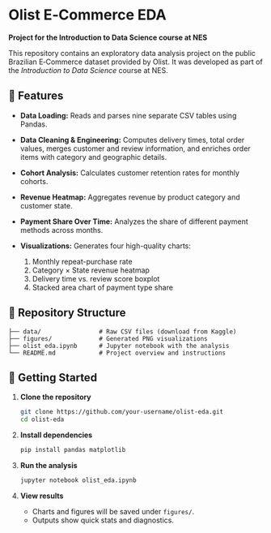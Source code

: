 # Olist E‑Commerce EDA

**Project for the Introduction to Data Science course at NES**

This repository contains an exploratory data analysis project on the public Brazilian E‑Commerce dataset provided by Olist. It was developed as part of the *Introduction to Data Science* course at NES.

## 🌟 Features

* **Data Loading:** Reads and parses nine separate CSV tables using Pandas.
* **Data Cleaning & Engineering:** Computes delivery times, total order values, merges customer and review information, and enriches order items with category and geographic details.
* **Cohort Analysis:** Calculates customer retention rates for monthly cohorts.
* **Revenue Heatmap:** Aggregates revenue by product category and customer state.
* **Payment Share Over Time:** Analyzes the share of different payment methods across months.
* **Visualizations:** Generates four high-quality charts:

  1. Monthly repeat-purchase rate
  2. Category × State revenue heatmap
  3. Delivery time vs. review score boxplot
  4. Stacked area chart of payment type share

## 📂 Repository Structure

```
├── data/                # Raw CSV files (download from Kaggle)
├── figures/             # Generated PNG visualizations
├── olist_eda.ipynb      # Jupyter notebook with the analysis
└── README.md            # Project overview and instructions
```

## 🚀 Getting Started

1. **Clone the repository**

   ```bash
   git clone https://github.com/your-username/olist-eda.git
   cd olist-eda
   ```

2. **Install dependencies**

   ```bash
   pip install pandas matplotlib
   ```

3. **Run the analysis**

   ```bash
   jupyter notebook olist_eda.ipynb
   ```

4. **View results**

   * Charts and figures will be saved under `figures/`.
   * Outputs show quick stats and diagnostics.
